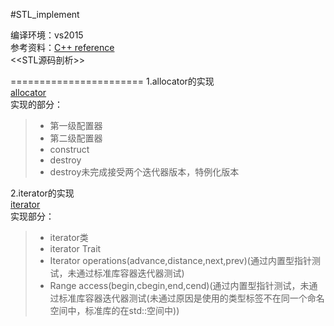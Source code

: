 #STL_implement

编译环境：vs2015 <br>
参考资料：[C++ reference](http://en.cppreference.com/w/)<br>
          \<\<STL源码剖析\>\><br>

=======================
1.allocator的实现<br>
[allocator](https://github.com/scottdwdwdw/STL_implement/tree/master/allocator)<br>
实现的部分：<br>
>* 第一级配置器<br>
>* 第二级配置器<br>
>* construct<br>
>* destroy<br>
>* destroy未完成接受两个迭代器版本，特例化版本<br>

2.iterator的实现<br>
[iterator](https://github.com/scottdwdwdw/STL_implement/tree/master/iterator)<br>
实现部分：<br>
>* iterator类<br>
>* iterator Trait<br>
>* Iterator operations(advance,distance,next,prev)(通过内置型指针测试，未通过标准库容器迭代器测试)<br>
>* Range access(begin,cbegin,end,cend)(通过内置型指针测试，未通过标准库容器迭代器测试(未通过原因是使用的类型标签不在同一个命名空间中，标准库的在std::空间中))<br>



